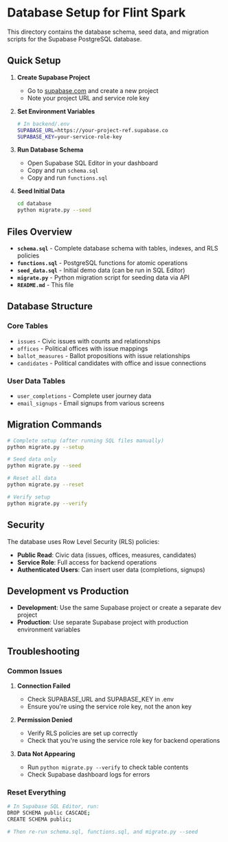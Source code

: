 # Database Setup for Flint Spark

This directory contains the database schema, seed data, and migration scripts for the Supabase PostgreSQL database.

## Quick Setup

1. **Create Supabase Project**
   - Go to [supabase.com](https://supabase.com) and create a new project
   - Note your project URL and service role key

2. **Set Environment Variables**
   ```bash
   # In backend/.env
   SUPABASE_URL=https://your-project-ref.supabase.co
   SUPABASE_KEY=your-service-role-key
   ```

3. **Run Database Schema**
   - Open Supabase SQL Editor in your dashboard
   - Copy and run `schema.sql`
   - Copy and run `functions.sql`

4. **Seed Initial Data**
   ```bash
   cd database
   python migrate.py --seed
   ```

## Files Overview

- **`schema.sql`** - Complete database schema with tables, indexes, and RLS policies
- **`functions.sql`** - PostgreSQL functions for atomic operations
- **`seed_data.sql`** - Initial demo data (can be run in SQL Editor)
- **`migrate.py`** - Python migration script for seeding data via API
- **`README.md`** - This file

## Database Structure

### Core Tables
- `issues` - Civic issues with counts and relationships
- `offices` - Political offices with issue mappings
- `ballot_measures` - Ballot propositions with issue relationships
- `candidates` - Political candidates with office and issue connections

### User Data Tables
- `user_completions` - Complete user journey data
- `email_signups` - Email signups from various screens

## Migration Commands

```bash
# Complete setup (after running SQL files manually)
python migrate.py --setup

# Seed data only
python migrate.py --seed

# Reset all data
python migrate.py --reset

# Verify setup
python migrate.py --verify
```

## Security

The database uses Row Level Security (RLS) policies:
- **Public Read**: Civic data (issues, offices, measures, candidates)
- **Service Role**: Full access for backend operations
- **Authenticated Users**: Can insert user data (completions, signups)

## Development vs Production

- **Development**: Use the same Supabase project or create a separate dev project
- **Production**: Use separate Supabase project with production environment variables

## Troubleshooting

### Common Issues

1. **Connection Failed**
   - Check SUPABASE_URL and SUPABASE_KEY in .env
   - Ensure you're using the service role key, not the anon key

2. **Permission Denied**
   - Verify RLS policies are set up correctly
   - Check that you're using the service role key for backend operations

3. **Data Not Appearing**
   - Run `python migrate.py --verify` to check table contents
   - Check Supabase dashboard logs for errors

### Reset Everything
```bash
# In Supabase SQL Editor, run:
DROP SCHEMA public CASCADE;
CREATE SCHEMA public;

# Then re-run schema.sql, functions.sql, and migrate.py --seed
```